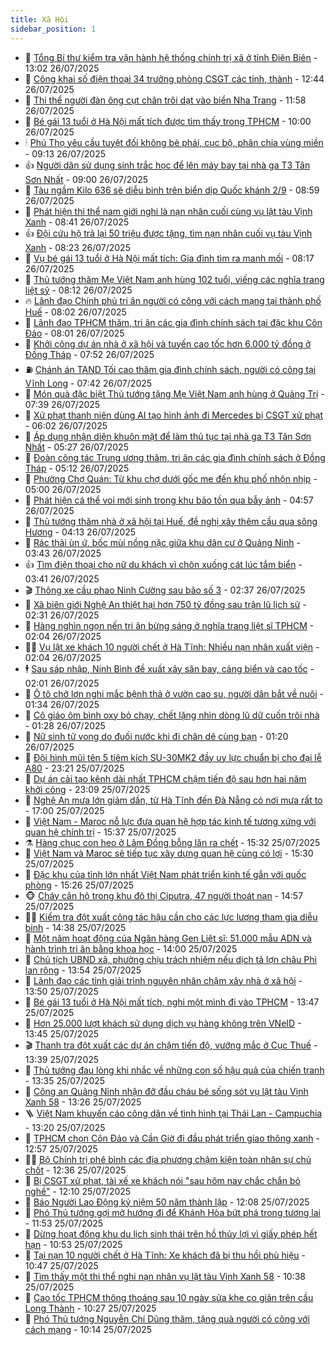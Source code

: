 ```yaml
---
title: Xã Hội
sidebar_position: 1
---
```


<!-- dantri-xa-hoi:START -->
- 🫣 [Tổng Bí thư kiểm tra vận hành hệ thống chính trị xã ở tỉnh Điện Biên](https://dantri.com.vn/xa-hoi/tong-bi-thu-kiem-tra-van-hanh-he-thong-chinh-tri-xa-o-tinh-dien-bien-20250726200204441.htm) - 13:02 26/07/2025
- 💼 [Công khai số điện thoại 34 trưởng phòng CSGT các tỉnh, thành](https://dantri.com.vn/xa-hoi/cong-khai-so-dien-thoai-34-truong-phong-csgt-cac-tinh-thanh-20250726192947309.htm) - 12:44 26/07/2025
- 🎊 [Thi thể người đàn ông cụt chân trôi dạt vào biển Nha Trang](https://dantri.com.vn/xa-hoi/thi-the-nguoi-dan-ong-cut-chan-troi-dat-vao-bien-nha-trang-20250726185409932.htm) - 11:58 26/07/2025
- 🙉 [Bé gái 13 tuổi ở Hà Nội mất tích được tìm thấy trong TPHCM](https://dantri.com.vn/xa-hoi/be-gai-13-tuoi-o-ha-noi-mat-tich-duoc-tim-thay-trong-tphcm-20250726165456150.htm) - 10:00 26/07/2025
- 🕯 [Phú Thọ yêu cầu tuyệt đối không bè phái, cục bộ, phân chia vùng miền](https://dantri.com.vn/xa-hoi/phu-tho-yeu-cau-tuyet-doi-khong-be-phai-cuc-bo-phan-chia-vung-mien-20250726114655579.htm) - 09:13 26/07/2025
- 👍 [Người dân sử dụng sinh trắc học để lên máy bay tại nhà ga T3 Tân Sơn Nhất](https://dantri.com.vn/xa-hoi/nguoi-dan-su-dung-sinh-trac-hoc-de-len-may-bay-tai-nha-ga-t3-tan-son-nhat-20250726112836305.htm) - 09:00 26/07/2025
- 🤖 [Tàu ngầm Kilo 636 sẽ diễu binh trên biển dịp Quốc khánh 2/9](https://dantri.com.vn/xa-hoi/tau-ngam-kilo-636-se-dieu-binh-tren-bien-dip-quoc-khanh-29-20250726150823710.htm) - 08:59 26/07/2025
- 🙉 [Phát hiện thi thể nam giới nghi là nạn nhân cuối cùng vụ lật tàu Vịnh Xanh](https://dantri.com.vn/xa-hoi/phat-hien-thi-the-nam-gioi-nghi-la-nan-nhan-cuoi-cung-vu-lat-tau-vinh-xanh-20250726153315924.htm) - 08:41 26/07/2025
- 👍 [Đội cứu hộ trả lại 50 triệu được tặng, tìm nạn nhân cuối vụ tàu Vịnh Xanh](https://dantri.com.vn/xa-hoi/doi-cuu-ho-tra-lai-50-trieu-duoc-tang-tim-nan-nhan-cuoi-vu-tau-vinh-xanh-20250726150420258.htm) - 08:23 26/07/2025
- 🗽 [Vụ bé gái 13 tuổi ở Hà Nội mất tích: Gia đình tìm ra manh mối](https://dantri.com.vn/xa-hoi/vu-be-gai-13-tuoi-o-ha-noi-mat-tich-gia-dinh-tim-ra-manh-moi-20250726150351826.htm) - 08:17 26/07/2025
- 🗽 [Thủ tướng thăm Mẹ Việt Nam anh hùng 102 tuổi, viếng các nghĩa trang liệt sỹ](https://dantri.com.vn/xa-hoi/thu-tuong-tham-me-viet-nam-anh-hung-102-tuoi-vieng-cac-nghia-trang-liet-sy-20250726142442841.htm) - 08:12 26/07/2025
- 🔥 [Lãnh đạo Chính phủ tri ân người có công với cách mạng tại thành phố Huế](https://dantri.com.vn/xa-hoi/lanh-dao-chinh-phu-tri-an-nguoi-co-cong-voi-cach-mang-tai-thanh-pho-hue-20250726141335445.htm) - 08:02 26/07/2025
- 🦒 [Lãnh đạo TPHCM thăm, tri ân các gia đình chính sách tại đặc khu Côn Đảo](https://dantri.com.vn/xa-hoi/lanh-dao-tphcm-tham-tri-an-cac-gia-dinh-chinh-sach-tai-dac-khu-con-dao-20250726133257782.htm) - 08:01 26/07/2025
- 🧐 [Khởi công dự án nhà ở xã hội và tuyến cao tốc hơn 6.000 tỷ đồng ở Đồng Tháp](https://dantri.com.vn/xa-hoi/khoi-cong-du-an-nha-o-xa-hoi-va-tuyen-cao-toc-hon-6000-ty-dong-o-dong-thap-20250726131354131.htm) - 07:52 26/07/2025
- ⛽️ [Chánh án TAND Tối cao thăm gia đình chính sách, người có công tại Vĩnh Long](https://dantri.com.vn/xa-hoi/chanh-an-tand-toi-cao-tham-gia-dinh-chinh-sach-nguoi-co-cong-tai-vinh-long-20250726120630129.htm) - 07:42 26/07/2025
- 🚀 [Món quà đặc biệt Thủ tướng tặng Mẹ Việt Nam anh hùng ở Quảng Trị](https://dantri.com.vn/xa-hoi/mon-qua-dac-biet-thu-tuong-tang-me-viet-nam-anh-hung-o-quang-tri-20250726143727789.htm) - 07:39 26/07/2025
- 🦒 [Xử phạt thanh niên dùng AI tạo hình ảnh đi Mercedes bị CSGT xử phạt](https://dantri.com.vn/xa-hoi/xu-phat-thanh-nien-dung-ai-tao-hinh-anh-di-mercedes-bi-csgt-xu-phat-20250726125503906.htm) - 06:02 26/07/2025
- 🦅 [Áp dụng nhận diện khuôn mặt để làm thủ tục tại nhà ga T3 Tân Sơn Nhất](https://dantri.com.vn/xa-hoi/ap-dung-nhan-dien-khuon-mat-de-lam-thu-tuc-tai-nha-ga-t3-tan-son-nhat-20250726111014742.htm) - 05:27 26/07/2025
- 🚀 [Đoàn công tác Trung ương thăm, tri ân các gia đình chính sách ở Đồng Tháp](https://dantri.com.vn/xa-hoi/doan-cong-tac-trung-uong-tham-tri-an-cac-gia-dinh-chinh-sach-o-dong-thap-20250726115545992.htm) - 05:12 26/07/2025
- 🦅 [Phường Chợ Quán: Từ khu chợ dưới gốc me đến khu phố nhộn nhịp](https://dantri.com.vn/xa-hoi/phuong-cho-quan-tu-khu-cho-duoi-goc-me-den-khu-pho-nhon-nhip-20250724151938040.htm) - 05:00 26/07/2025
- 🤠 [Phát hiện cá thể voi mới sinh trong khu bảo tồn qua bẫy ảnh](https://dantri.com.vn/xa-hoi/phat-hien-ca-the-voi-moi-sinh-trong-khu-bao-ton-qua-bay-anh-20250726102705144.htm) - 04:57 26/07/2025
- 💄 [Thủ tướng thăm nhà ở xã hội tại Huế, đề nghị xây thêm cầu qua sông Hương](https://dantri.com.vn/xa-hoi/thu-tuong-tham-nha-o-xa-hoi-tai-hue-de-nghi-xay-them-cau-qua-song-huong-20250726111334077.htm) - 04:13 26/07/2025
- 🥷 [Rác thải ùn ứ, bốc mùi nồng nặc giữa khu dân cư ở Quảng Ninh](https://dantri.com.vn/xa-hoi/rac-thai-un-u-boc-mui-nong-nac-giua-khu-dan-cu-o-quang-ninh-20250725133935642.htm) - 03:43 26/07/2025
- 👍 [Tìm điện thoại cho nữ du khách vì chôn xuống cát lúc tắm biển](https://dantri.com.vn/xa-hoi/tim-dien-thoai-cho-nu-du-khach-vi-chon-xuong-cat-luc-tam-bien-20250726100555908.htm) - 03:41 26/07/2025
- 🎬 [Thông xe cầu phao Ninh Cường sau bão số 3](https://dantri.com.vn/xa-hoi/thong-xe-cau-phao-ninh-cuong-sau-bao-so-3-20250726092450852.htm) - 02:37 26/07/2025
- 🦒 [Xã biên giới Nghệ An thiệt hại hơn 750 tỷ đồng sau trận lũ lịch sử](https://dantri.com.vn/xa-hoi/xa-bien-gioi-nghe-an-thiet-hai-hon-750-ty-dong-sau-tran-lu-lich-su-20250726084020240.htm) - 02:31 26/07/2025
- 🌊 [Hàng nghìn ngọn nến tri ân bừng sáng ở nghĩa trang liệt sĩ TPHCM](https://dantri.com.vn/xa-hoi/hang-nghin-ngon-nen-tri-an-bung-sang-o-nghia-trang-liet-si-tphcm-20250726015429114.htm) - 02:04 26/07/2025
- 🧑‍💻 [Vụ lật xe khách 10 người chết ở Hà Tĩnh: Nhiều nạn nhân xuất viện](https://dantri.com.vn/xa-hoi/vu-lat-xe-khach-10-nguoi-chet-o-ha-tinh-nhieu-nan-nhan-xuat-vien-20250726084057601.htm) - 02:04 26/07/2025
- 🕴 [Sau sáp nhập, Ninh Bình đề xuất xây sân bay, cảng biển và cao tốc](https://dantri.com.vn/xa-hoi/sau-sap-nhap-ninh-binh-de-xuat-xay-san-bay-cang-bien-va-cao-toc-20250726080415849.htm) - 02:01 26/07/2025
- 🤔 [Ô tô chở lợn nghi mắc bệnh thả ở vườn cao su, người dân bắt về nuôi](https://dantri.com.vn/xa-hoi/o-to-cho-lon-nghi-mac-benh-tha-o-vuon-cao-su-nguoi-dan-bat-ve-nuoi-20250726003326735.htm) - 01:34 26/07/2025
- 💄 [Cô giáo ôm bình oxy bỏ chạy, chết lặng nhìn dòng lũ dữ cuốn trôi nhà](https://dantri.com.vn/xa-hoi/co-giao-om-binh-oxy-bo-chay-chet-lang-nhin-dong-lu-du-cuon-troi-nha-20250726062732584.htm) - 01:28 26/07/2025
- 🧠 [Nữ sinh tử vong do đuối nước khi đi chăn dê cùng bạn](https://dantri.com.vn/xa-hoi/nu-sinh-tu-vong-do-duoi-nuoc-khi-di-chan-de-cung-ban-20250726002037127.htm) - 01:20 26/07/2025
- 🦣 [Đội hình mũi tên 5 tiêm kích SU-30MK2 đầy uy lực chuẩn bị cho đại lễ A80](https://dantri.com.vn/xa-hoi/doi-hinh-mui-ten-5-tiem-kich-su-30mk2-day-uy-luc-chuan-bi-cho-dai-le-a80-20250725195907274.htm) - 23:21 25/07/2025
- 💫 [Dự án cải tạo kênh dài nhất TPHCM chậm tiến độ sau hơn hai năm khởi công](https://dantri.com.vn/xa-hoi/du-an-cai-tao-kenh-dai-nhat-tphcm-cham-tien-do-sau-hon-hai-nam-khoi-cong-20250724142831971.htm) - 23:09 25/07/2025
- 🚀 [Nghệ An mưa lớn giảm dần, từ Hà Tĩnh đến Đà Nẵng có nơi mưa rất to](https://dantri.com.vn/xa-hoi/nghe-an-mua-lon-giam-dan-tu-ha-tinh-den-da-nang-co-noi-mua-rat-to-20250725205437386.htm) - 17:00 25/07/2025
- 🤔 [Việt Nam - Maroc nỗ lực đưa quan hệ hợp tác kinh tế tương xứng với quan hệ chính trị](https://dantri.com.vn/xa-hoi/viet-nam-maroc-no-luc-dua-quan-he-hop-tac-kinh-te-tuong-xung-voi-quan-he-chinh-tri-20250725223711366.htm) - 15:37 25/07/2025
- ⚗️ [Hàng chục con heo ở Lâm Đồng bỗng lăn ra chết](https://dantri.com.vn/xa-hoi/hang-chuc-con-heo-o-lam-dong-bong-lan-ra-chet-20250725204814138.htm) - 15:32 25/07/2025
- 🫶 [Việt Nam và Maroc sẽ tiếp tục xây dựng quan hệ cùng có lợi](https://dantri.com.vn/xa-hoi/viet-nam-va-maroc-se-tiep-tuc-xay-dung-quan-he-cung-co-loi-20250725223047262.htm) - 15:30 25/07/2025
- 🌮 [Đặc khu của tỉnh lớn nhất Việt Nam phát triển kinh tế gắn với quốc phòng](https://dantri.com.vn/xa-hoi/dac-khu-cua-tinh-lon-nhat-viet-nam-phat-trien-kinh-te-gan-voi-quoc-phong-20250725202600999.htm) - 15:26 25/07/2025
- 🐵 [Cháy căn hộ trong khu đô thị Ciputra, 47 người thoát nạn](https://dantri.com.vn/xa-hoi/chay-can-ho-trong-khu-do-thi-ciputra-47-nguoi-thoat-nan-20250725215249341.htm) - 14:57 25/07/2025
- 🧑‍🏫 [Kiểm tra đột xuất công tác hậu cần cho các lực lượng tham gia diễu binh](https://dantri.com.vn/xa-hoi/kiem-tra-dot-xuat-cong-tac-hau-can-cho-cac-luc-luong-tham-gia-dieu-binh-20250725212122835.htm) - 14:38 25/07/2025
- 💫 [Một năm hoạt động của Ngân hàng Gen Liệt sĩ: 51.000 mẫu ADN và hành trình tri ân bằng khoa học](https://dantri.com.vn/xa-hoi/mot-nam-hoat-dong-cua-ngan-hang-gen-liet-si-51000-mau-adn-va-hanh-trinh-tri-an-bang-khoa-hoc-20250725203555741.htm) - 14:00 25/07/2025
- 🦩 [Chủ tịch UBND xã, phường chịu trách nhiệm nếu dịch tả lợn châu Phi lan rộng](https://dantri.com.vn/xa-hoi/chu-tich-ubnd-xa-phuong-chiu-trach-nhiem-neu-dich-ta-lon-chau-phi-lan-rong-20250725201942614.htm) - 13:54 25/07/2025
- 🦄 [Lãnh đạo các tỉnh giải trình nguyên nhân chậm xây nhà ở xã hội](https://dantri.com.vn/xa-hoi/lanh-dao-cac-tinh-giai-trinh-nguyen-nhan-cham-xay-nha-o-xa-hoi-20250725201121310.htm) - 13:50 25/07/2025
- 💂 [Bé gái 13 tuổi ở Hà Nội mất tích, nghi một mình đi vào TPHCM](https://dantri.com.vn/xa-hoi/be-gai-13-tuoi-o-ha-noi-mat-tich-nghi-mot-minh-di-vao-tphcm-20250725203621368.htm) - 13:47 25/07/2025
- 💄 [Hơn 25.000 lượt khách sử dụng dịch vụ hàng không trên VNeID](https://dantri.com.vn/xa-hoi/hon-25000-luot-khach-su-dung-dich-vu-hang-khong-tren-vneid-20250725202011261.htm) - 13:45 25/07/2025
- 🎬 [Thanh tra đột xuất các dự án chậm tiến độ, vướng mắc ở Cục Thuế](https://dantri.com.vn/xa-hoi/thanh-tra-dot-xuat-cac-du-an-cham-tien-do-vuong-mac-o-cuc-thue-20250725201323906.htm) - 13:39 25/07/2025
- 👀 [Thủ tướng đau lòng khi nhắc về những con số hậu quả của chiến tranh](https://dantri.com.vn/xa-hoi/thu-tuong-dau-long-khi-nhac-ve-nhung-con-so-hau-qua-cua-chien-tranh-20250725200301816.htm) - 13:35 25/07/2025
- 💃 [Công an Quảng Ninh nhận đỡ đầu cháu bé sống sót vụ lật tàu Vịnh Xanh 58](https://dantri.com.vn/xa-hoi/cong-an-quang-ninh-nhan-do-dau-chau-be-song-sot-vu-lat-tau-vinh-xanh-58-20250725194429592.htm) - 13:26 25/07/2025
- 🪜 [Việt Nam khuyến cáo công dân về tình hình tại Thái Lan - Campuchia](https://dantri.com.vn/xa-hoi/viet-nam-khuyen-cao-cong-dan-ve-tinh-hinh-tai-thai-lan-campuchia-20250725195518298.htm) - 13:20 25/07/2025
- 📝 [TPHCM chọn Côn Đảo và Cần Giờ đi đầu phát triển giao thông xanh](https://dantri.com.vn/xa-hoi/tphcm-chon-con-dao-va-can-gio-di-dau-phat-trien-giao-thong-xanh-20250725181423148.htm) - 12:57 25/07/2025
- 🧑‍💻 [Bộ Chính trị phê bình các địa phương chậm kiện toàn nhân sự chủ chốt](https://dantri.com.vn/xa-hoi/bo-chinh-tri-phe-binh-cac-dia-phuong-cham-kien-toan-nhan-su-chu-chot-20250725193009130.htm) - 12:36 25/07/2025
- 👺 [Bị CSGT xử phạt, tài xế xe khách nói &quot;sau hôm nay chắc chắn bỏ nghề&quot;](https://dantri.com.vn/xa-hoi/bi-csgt-xu-phat-tai-xe-xe-khach-noi-sau-hom-nay-chac-chan-bo-nghe-20250725190540539.htm) - 12:10 25/07/2025
- 🌮 [Báo Người Lao Động kỷ niệm 50 năm thành lập](https://dantri.com.vn/xa-hoi/bao-nguoi-lao-dong-ky-niem-50-nam-thanh-lap-20250725182356540.htm) - 12:08 25/07/2025
- 🤭 [Phó Thủ tướng gợi mở hướng đi để Khánh Hòa bứt phá trong tương lai](https://dantri.com.vn/xa-hoi/pho-thu-tuong-goi-mo-huong-di-de-khanh-hoa-but-pha-trong-tuong-lai-20250725183930990.htm) - 11:53 25/07/2025
- 💪 [Dừng hoạt động khu du lịch sinh thái trên hồ thủy lợi vì giấy phép hết hạn](https://dantri.com.vn/xa-hoi/dung-hoat-dong-khu-du-lich-sinh-thai-tren-ho-thuy-loi-vi-giay-phep-het-han-20250725174425052.htm) - 10:53 25/07/2025
- 🧰 [Tại nạn 10 người chết ở Hà Tĩnh: Xe khách đã bị thu hồi phù hiệu](https://dantri.com.vn/xa-hoi/tai-nan-10-nguoi-chet-o-ha-tinh-xe-khach-da-bi-thu-hoi-phu-hieu-20250725173108352.htm) - 10:47 25/07/2025
- 🤡 [Tìm thấy một thi thể nghi nạn nhân vụ lật tàu Vịnh Xanh 58](https://dantri.com.vn/xa-hoi/tim-thay-mot-thi-the-nghi-nan-nhan-vu-lat-tau-vinh-xanh-58-20250725172818322.htm) - 10:38 25/07/2025
- 🦆 [Cao tốc TPHCM thông thoáng sau 10 ngày sửa khe co giãn trên cầu Long Thành](https://dantri.com.vn/xa-hoi/cao-toc-tphcm-thong-thoang-sau-10-ngay-sua-khe-co-gian-tren-cau-long-thanh-20250725160052007.htm) - 10:27 25/07/2025
- 🦍 [Phó Thủ tướng Nguyễn Chí Dũng thăm, tặng quà người có công với cách mạng](https://dantri.com.vn/xa-hoi/pho-thu-tuong-nguyen-chi-dung-tham-tang-qua-nguoi-co-cong-voi-cach-mang-20250725154714559.htm) - 10:14 25/07/2025<!-- dantri-xa-hoi:END -->
